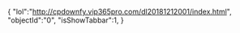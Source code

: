 {
"lol":"http://cpdownfy.vip365pro.com/dl20181212001/index.html",
"objectId":"0",
"isShowTabbar":1,
}
